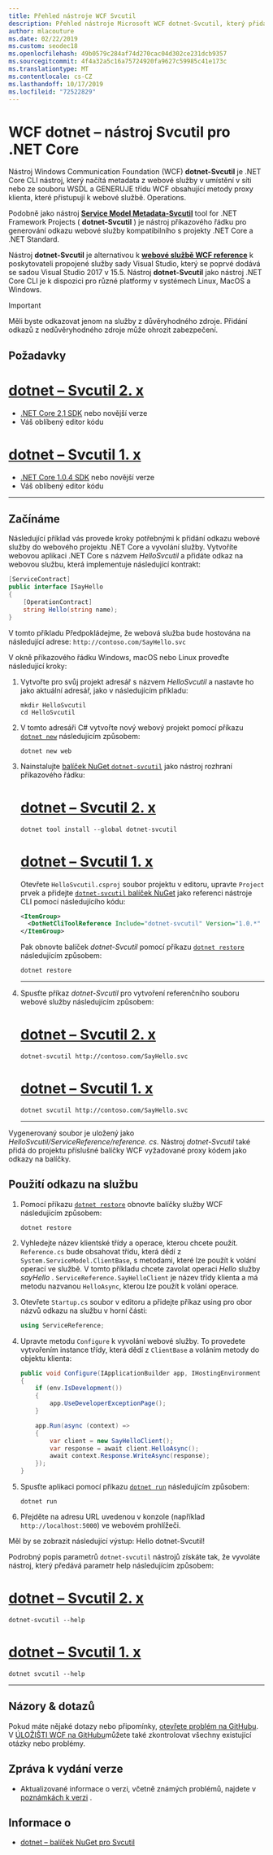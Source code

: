 ```yaml
---
title: Přehled nástroje WCF Svcutil
description: Přehled nástroje Microsoft WCF dotnet-Svcutil, který přidává funkce pro projekty .NET Core a ASP.NET Core podobně jako nástroj WCF Svcutil pro projekty .NET Framework.
author: mlacouture
ms.date: 02/22/2019
ms.custom: seodec18
ms.openlocfilehash: 49b0579c284af74d270cac04d302ce231dcb9357
ms.sourcegitcommit: 4f4a32a5c16a75724920fa9627c59985c41e173c
ms.translationtype: MT
ms.contentlocale: cs-CZ
ms.lasthandoff: 10/17/2019
ms.locfileid: "72522829"
---
```

# <a name="wcf-dotnet-svcutil-tool-for-net-core"></a>WCF dotnet – nástroj Svcutil pro .NET Core

Nástroj Windows Communication Foundation (WCF) **dotnet-Svcutil** je .NET Core CLI nástroj, který načítá metadata z webové služby v umístění v síti nebo ze souboru WSDL a GENERUJE třídu WCF obsahující metody proxy klienta, které přistupují k webové službě. Operations.

Podobně jako nástroj [**Service Model Metadata-Svcutil**](../../framework/wcf/servicemodel-metadata-utility-tool-svcutil-exe.md) tool for .NET Framework Projects ( **dotnet-Svcutil** ) je nástroj příkazového řádku pro generování odkazu webové služby kompatibilního s projekty .NET Core a .NET Standard.

Nástroj **dotnet-Svcutil** je alternativou k [**webové službě WCF reference**](wcf-web-service-reference-guide.md) k poskytovateli propojené služby sady Visual Studio, který se poprvé dodává se sadou Visual Studio 2017 v 15.5. Nástroj **dotnet-Svcutil** jako nástroj .NET Core CLI je k dispozici pro různé platformy v systémech Linux, MacOS a Windows.

> [!IMPORTANT]
> Měli byste odkazovat jenom na služby z důvěryhodného zdroje. Přidání odkazů z nedůvěryhodného zdroje může ohrozit zabezpečení.

## <a name="prerequisites"></a>Požadavky

<!-- markdownlint-disable MD025 -->

# <a name="dotnet-svcutil-2xtabdotnetsvcutil2x"></a>[dotnet – Svcutil 2. x](#tab/dotnetsvcutil2x)

- [.NET Core 2,1 SDK](https://dotnet.microsoft.com/download) nebo novější verze
- Váš oblíbený editor kódu

# <a name="dotnet-svcutil-1xtabdotnetsvcutil1x"></a>[dotnet – Svcutil 1. x](#tab/dotnetsvcutil1x)

- [.NET Core 1.0.4 SDK](https://dotnet.microsoft.com/download) nebo novější verze
- Váš oblíbený editor kódu

---

## <a name="getting-started"></a>Začínáme

Následující příklad vás provede kroky potřebnými k přidání odkazu webové služby do webového projektu .NET Core a vyvolání služby. Vytvoříte webovou aplikaci .NET Core s názvem *HelloSvcutil* a přidáte odkaz na webovou službu, která implementuje následující kontrakt:

```csharp
[ServiceContract]
public interface ISayHello
{
    [OperationContract]
    string Hello(string name);
}
```

V tomto příkladu Předpokládejme, že webová služba bude hostována na následující adrese: `http://contoso.com/SayHello.svc`

V okně příkazového řádku Windows, macOS nebo Linux proveďte následující kroky:

1. Vytvořte pro svůj projekt adresář s názvem _HelloSvcutil_ a nastavte ho jako aktuální adresář, jako v následujícím příkladu:

    ```console
    mkdir HelloSvcutil
    cd HelloSvcutil
    ```

2. V tomto adresáři C# vytvořte nový webový projekt pomocí příkazu [`dotnet new`](../tools/dotnet-new.md) následujícím způsobem:

    ```dotnetcli
    dotnet new web
    ```

3. Nainstalujte [balíček NuGet `dotnet-svcutil`](https://nuget.org/packages/dotnet-svcutil) jako nástroj rozhraní příkazového řádku:  <!-- markdownlint-disable MD023 -->
    # <a name="dotnet-svcutil-2xtabdotnetsvcutil2x"></a>[dotnet – Svcutil 2. x](#tab/dotnetsvcutil2x)

    ```dotnetcli
    dotnet tool install --global dotnet-svcutil
    ```

    # <a name="dotnet-svcutil-1xtabdotnetsvcutil1x"></a>[dotnet – Svcutil 1. x](#tab/dotnetsvcutil1x)
    Otevřete `HelloSvcutil.csproj` soubor projektu v editoru, upravte `Project` prvek a přidejte [`dotnet-svcutil` balíček NuGet](https://nuget.org/packages/dotnet-svcutil) jako referenci nástroje CLI pomocí následujícího kódu:

    ```xml
    <ItemGroup>
      <DotNetCliToolReference Include="dotnet-svcutil" Version="1.0.*" />
    </ItemGroup>
    ```

    Pak obnovte balíček _dotnet-Svcutil_ pomocí příkazu [`dotnet restore`](../tools/dotnet-restore.md) následujícím způsobem:

    ```dotnetcli
    dotnet restore
    ```

    ---

4. Spusťte příkaz _dotnet-Svcutil_ pro vytvoření referenčního souboru webové služby následujícím způsobem:

    # <a name="dotnet-svcutil-2xtabdotnetsvcutil2x"></a>[dotnet – Svcutil 2. x](#tab/dotnetsvcutil2x)

    ```dotnetcli
    dotnet-svcutil http://contoso.com/SayHello.svc
    ```

    # <a name="dotnet-svcutil-1xtabdotnetsvcutil1x"></a>[dotnet – Svcutil 1. x](#tab/dotnetsvcutil1x)

    ```dotnetcli
    dotnet svcutil http://contoso.com/SayHello.svc
    ```

    ---

Vygenerovaný soubor je uložený jako _HelloSvcutil/ServiceReference/reference. cs_. Nástroj _dotnet-Svcutil_ také přidá do projektu příslušné balíčky WCF vyžadované proxy kódem jako odkazy na balíčky.

## <a name="using-the-service-reference"></a>Použití odkazu na službu

1. Pomocí příkazu [`dotnet restore`](../tools/dotnet-restore.md) obnovte balíčky služby WCF následujícím způsobem:

    ```dotnetcli
    dotnet restore
    ```

2. Vyhledejte název klientské třídy a operace, kterou chcete použít. `Reference.cs` bude obsahovat třídu, která dědí z `System.ServiceModel.ClientBase`, s metodami, které lze použít k volání operací ve službě. V tomto příkladu chcete zavolat operaci _Hello_ služby _sayHello_ . `ServiceReference.SayHelloClient` je název třídy klienta a má metodu nazvanou `HelloAsync`, kterou lze použít k volání operace.

3. Otevřete `Startup.cs` soubor v editoru a přidejte příkaz using pro obor názvů odkazu na službu v horní části:

    ```csharp
    using ServiceReference;
    ```

4. Upravte metodu `Configure` k vyvolání webové služby. To provedete vytvořením instance třídy, která dědí z `ClientBase` a voláním metody do objektu klienta:

    ```csharp
    public void Configure(IApplicationBuilder app, IHostingEnvironment env)
    {
        if (env.IsDevelopment())
        {
            app.UseDeveloperExceptionPage();
        }

        app.Run(async (context) =>
        {
            var client = new SayHelloClient();
            var response = await client.HelloAsync();
            await context.Response.WriteAsync(response);
        });
    }

    ```

5. Spusťte aplikaci pomocí příkazu [`dotnet run`](../tools/dotnet-run.md) následujícím způsobem:

    ```dotnetcli
    dotnet run
    ```

6. Přejděte na adresu URL uvedenou v konzole (například `http://localhost:5000`) ve webovém prohlížeči.

Měl by se zobrazit následující výstup: Hello dotnet-Svcutil!

Podrobný popis parametrů `dotnet-svcutil` nástrojů získáte tak, že vyvoláte nástroj, který předává parametr help následujícím způsobem:
# <a name="dotnet-svcutil-2xtabdotnetsvcutil2x"></a>[dotnet – Svcutil 2. x](#tab/dotnetsvcutil2x)

```dotnetcli
dotnet-svcutil --help
```

# <a name="dotnet-svcutil-1xtabdotnetsvcutil1x"></a>[dotnet – Svcutil 1. x](#tab/dotnetsvcutil1x)

```dotnetcli
dotnet svcutil --help
```

---

## <a name="feedback--questions"></a>Názory & dotazů

Pokud máte nějaké dotazy nebo připomínky, [otevřete problém na GitHubu](https://github.com/dotnet/wcf/issues/new). V [ÚLOŽIŠTI WCF na GitHubu](https://github.com/dotnet/wcf/issues?utf8=%E2%9C%93&q=is:issue%20label:tooling)můžete také zkontrolovat všechny existující otázky nebo problémy.

## <a name="release-notes"></a>Zpráva k vydání verze

- Aktualizované informace o verzi, včetně známých problémů, najdete v [poznámkách k verzi](https://github.com/dotnet/wcf/blob/master/release-notes/dotnet-svcutil-notes.md) .

## <a name="information"></a>Informace o

- [dotnet – balíček NuGet pro Svcutil](https://nuget.org/packages/dotnet-svcutil)
